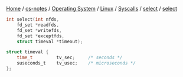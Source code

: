 [Home](https://mengxianbin.github.io) /
[cs-notes](https://mengxianbin.github.io/cs-notes/site) /
[Operating System](https://mengxianbin.github.io/cs-notes/site/Operating%20System) /
[Linux](https://mengxianbin.github.io/cs-notes/site/Operating%20System/Linux) /
[Syscalls](https://mengxianbin.github.io/cs-notes/site/Operating%20System/Linux/Syscalls) /
[select](https://mengxianbin.github.io/cs-notes/site/Operating%20System/Linux/Syscalls/select) /
[select](https://mengxianbin.github.io/cs-notes/site/Operating%20System/Linux/Syscalls/select/select)

```c
int select(int nfds,
    fd_set *readfds,
    fd_set *writefds,
    fd_set *exceptfds,
    struct timeval *timeout);
```

```c
struct timeval {
    time_t         tv_sec;     /* seconds */
    suseconds_t    tv_usec;    /* microseconds */
};
```

